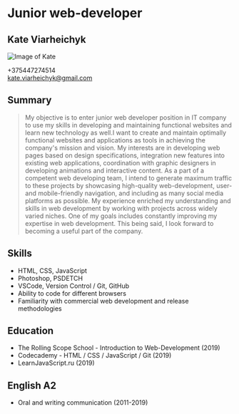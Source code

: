 # Junior web-developer

## Kate Viarheichyk
![Image of Kate](https://content.freelancehunt.com/profile/photo/225/kateviarheichyk.png)
 
+375447274514<br>
kate.viarheichyk@gmail.com<br>

## Summary
> My objective is to enter junior web developer position in IT company to use my skills in developing and maintaining functional websites and learn new technology as well.I want to create and maintain optimally functional websites and applications as tools in achieving the company's mission and vision. My interests are in developing web pages based on design specifications, integration new features into existing web applications, coordination with graphic designers in developing animations and interactive content. As a part of a competent web developing team, I intend to generate maximum traffic to these projects by showcasing high-quality web-development, user- and mobile-friendly navigation, and including as many social media platforms as possible. My experience enriched my understanding and skills in web development by working with projects across widely varied niches. One of my goals includes constantly improving my expertise in web development. This being said, I look forward to becoming a useful part of the company.

## Skills<br>
* HTML, CSS, JavaScript<br>
* Photoshop, PSDETCH<br>
* VSCode, Version Control / Git, GitHub<br>
* Ability to code for different browsers<br>
* Familiarity with commercial web development and release methodologies<br>

## Education<br>
* The Rolling Scope School - Introduction to Web-Development (2019)<br>
* Codecademy - HTML / CSS / JavaScript / Git (2019)<br>
* LearnJavaScript.ru (2019)<br>
 
## English A2
* Oral and writing communication (2011-2019)
